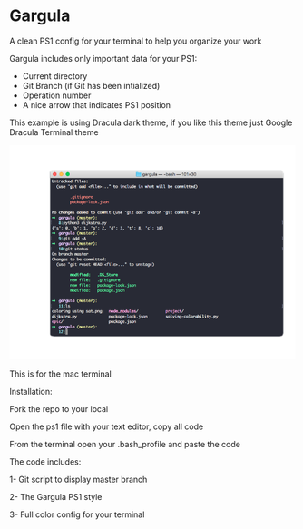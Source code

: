 # Gargula
A clean PS1 config for your terminal to help you organize your work

Gargula includes only important data for your PS1:

- Current directory
- Git Branch (if Git has been intialized)
- Operation number
- A nice arrow that indicates PS1 position

This example is using Dracula dark theme, if you like this theme just Google Dracula Terminal theme

![](gargula1.png) 

This is for the mac terminal

Installation: 

Fork the repo to your local 

Open the ps1 file with your text editor, copy all code 

From the terminal open your .bash_profile and paste the code 

The code includes: 

1- Git script to display master branch

2- The Gargula PS1 style

3- Full color config for your terminal
